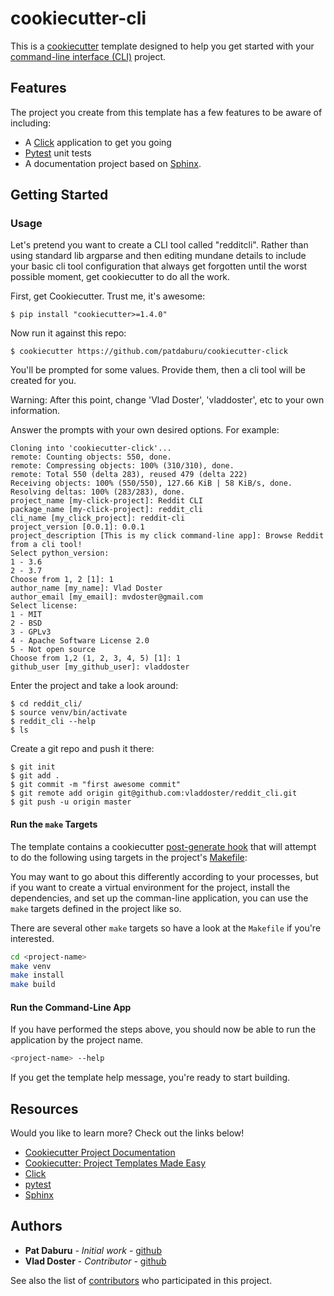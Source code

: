 # cookiecutter-cli

This is a [cookiecutter](https://cookiecutter.readthedocs.io/en/latest/) template designed to help you get started with your [command-line interface (CLI)](http://click.pocoo.org/5/) project.

## Features

The project you create from this template has a few features to be aware of including:

* A [Click](http://click.pocoo.org/5/) application to get you going
* [Pytest](https://docs.pytest.org/en/latest/) unit tests
* A documentation project based on [Sphinx](http://www.sphinx-doc.org/en/master/usage/quickstart.html).

## Getting Started

### Usage

Let's pretend you want to create a CLI tool called "redditcli". Rather than using standard lib argparse and then editing mundane details to include your basic cli tool configuration that always get forgotten until the worst possible moment, get cookiecutter to do all the work.

First, get Cookiecutter. Trust me, it's awesome:

`$ pip install "cookiecutter>=1.4.0"`

Now run it against this repo:

`$ cookiecutter https://github.com/patdaburu/cookiecutter-click`

You'll be prompted for some values. Provide them, then a cli tool will be created for you.

Warning: After this point, change 'Vlad Doster', 'vladdoster', etc to your own information.

Answer the prompts with your own desired options. For example:

```
Cloning into 'cookiecutter-click'...
remote: Counting objects: 550, done.
remote: Compressing objects: 100% (310/310), done.
remote: Total 550 (delta 283), reused 479 (delta 222)
Receiving objects: 100% (550/550), 127.66 KiB | 58 KiB/s, done.
Resolving deltas: 100% (283/283), done.
project_name [my-click-project]: Reddit CLI
package_name [my-click-project]: reddit_cli
cli_name [my_click_project]: reddit-cli
project_version [0.0.1]: 0.0.1
project_description [This is my click command-line app]: Browse Reddit from a cli tool!
Select python_version:
1 - 3.6
2 - 3.7
Choose from 1, 2 [1]: 1
author_name [my_name]: Vlad Doster
author_email [my_email]: mvdoster@gmail.com
Select license:
1 - MIT
2 - BSD
3 - GPLv3
4 - Apache Software License 2.0
5 - Not open source
Choose from 1,2 (1, 2, 3, 4, 5) [1]: 1
github_user [my_github_user]: vladdoster
```

Enter the project and take a look around:

```
$ cd reddit_cli/
$ source venv/bin/activate
$ reddit_cli --help
$ ls
```

Create a git repo and push it there:
```
$ git init
$ git add .
$ git commit -m "first awesome commit"
$ git remote add origin git@github.com:vladdoster/reddit_cli.git
$ git push -u origin master
```  

#### Run the `make` Targets

The template contains a cookiecutter [post-generate hook](http://cookiecutter.readthedocs.io/en/latest/advanced/hooks.html) that will attempt to do the following using targets in the project's [Makefile](https://www.gnu.org/software/make/):

You may want to go about this differently according to your processes, but if you want to create a virtual environment for the project, install the dependencies, and set up the comman-line application, you can use the `make` targets defined in the project like so.

There are several other `make` targets so have a look at the `Makefile` if you're interested.

```bash
cd <project-name>
make venv
make install
make build
```

#### Run the Command-Line App

If you have performed the steps above, you should now be able to run the application by the project name.

```bash
<project-name> --help
```

If you get the template help message, you're ready to start building.

## Resources

Would you like to learn more?  Check out the links below!

* [Cookiecutter Project Documentation](https://cookiecutter.readthedocs.io/en/latest/)
* [Cookiecutter: Project Templates Made Easy](https://www.pydanny.com/cookie-project-templates-made-easy.html)
* [Click](http://click.pocoo.org/5/)
* [pytest](https://docs.pytest.org/en/latest/)
* [Sphinx](http://www.sphinx-doc.org/en/master/usage/quickstart.html)


## Authors

* **Pat Daburu** - *Initial work* - [github](https://github.com/patdaburu)
* **Vlad Doster** - *Contributor* - [github](https://github.com/vladdoster)


See also the list of [contributors](https://github.com/patdaburu/cookiecutter-click/graphs/contributors) who participated in this project.

